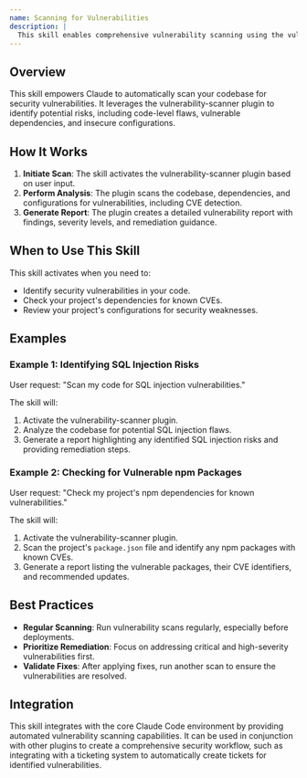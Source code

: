 ```yaml
---
name: Scanning for Vulnerabilities
description: |
  This skill enables comprehensive vulnerability scanning using the vulnerability-scanner plugin. It identifies security vulnerabilities in code, dependencies, and configurations, including CVE detection. Use this skill when the user asks to scan for vulnerabilities, security issues, or CVEs in their project. Trigger phrases include "scan for vulnerabilities", "find security issues", "check for CVEs", "/scan", or "/vuln". The plugin performs static analysis, dependency checking, and configuration analysis to provide a detailed vulnerability report.
---
```


## Overview

This skill empowers Claude to automatically scan your codebase for security vulnerabilities. It leverages the vulnerability-scanner plugin to identify potential risks, including code-level flaws, vulnerable dependencies, and insecure configurations.

## How It Works

1. **Initiate Scan**: The skill activates the vulnerability-scanner plugin based on user input.
2. **Perform Analysis**: The plugin scans the codebase, dependencies, and configurations for vulnerabilities, including CVE detection.
3. **Generate Report**: The plugin creates a detailed vulnerability report with findings, severity levels, and remediation guidance.

## When to Use This Skill

This skill activates when you need to:
- Identify security vulnerabilities in your code.
- Check your project's dependencies for known CVEs.
- Review your project's configurations for security weaknesses.

## Examples

### Example 1: Identifying SQL Injection Risks

User request: "Scan my code for SQL injection vulnerabilities."

The skill will:
1. Activate the vulnerability-scanner plugin.
2. Analyze the codebase for potential SQL injection flaws.
3. Generate a report highlighting any identified SQL injection risks and providing remediation steps.

### Example 2: Checking for Vulnerable npm Packages

User request: "Check my project's npm dependencies for known vulnerabilities."

The skill will:
1. Activate the vulnerability-scanner plugin.
2. Scan the project's `package.json` file and identify any npm packages with known CVEs.
3. Generate a report listing the vulnerable packages, their CVE identifiers, and recommended updates.

## Best Practices

- **Regular Scanning**: Run vulnerability scans regularly, especially before deployments.
- **Prioritize Remediation**: Focus on addressing critical and high-severity vulnerabilities first.
- **Validate Fixes**: After applying fixes, run another scan to ensure the vulnerabilities are resolved.

## Integration

This skill integrates with the core Claude Code environment by providing automated vulnerability scanning capabilities. It can be used in conjunction with other plugins to create a comprehensive security workflow, such as integrating with a ticketing system to automatically create tickets for identified vulnerabilities.